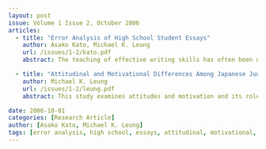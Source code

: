 ```yaml
---
layout: post
issue: Volume 1 Issue 2, October 2006
articles:
  - title: "Error Analysis of High School Student Essays"
    author: Asako Kato, Michael K. Leung
    url: /issues/1-2/kato.pdf
    abstract: The teaching of effective writing skills has often been neglected in Japanese high school curriculums despite the fact that the Ministry of Education places an emphasis on writing as an important productive skill. To what extent can high school students “write” essays in English? This paper focuses on prominent errors found in high school students’ essays submitted to an annual writing contest in Saitama Prefecture, eastern Japan. The paper also explores ways to effectively teach and learn writing in Japan.

  - title: "Attitudinal and Motivational Differences Among Japanese Junior High School Students Towards English Education in Japan"
    author: Michael K. Leung
    url: /issues/1-2/leung.pdf
    abstract: This study examines attitudes and motivation and its role in the study of English in the Japanese junior high school EFL setting. Using extensive qualitative and statistical quantitative data analysis, the author attempts to gauge attitudinal and motivational trends among junior high school students towards English education. The purpose of this study was to investigate the primary sources of motivation for students, and whether there would be changes in these attitudes and motivations towards English education as they progressed from their first-year to third-year of study.

date: 2006-10-01
categories: [Research Article]
author: [Asako Kato, Michael K. Leung]
tags: [error analysis, high school, essays, attitudinal, motivational, junior high school, english]
---
```


